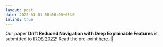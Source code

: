 ```yaml
---
layout: post
date: 2022-03-01 00:00:00+0530
inline: true
---
```


Our paper **Drift Reduced Navigation with Deep Explainable Features** is submitted to [IROS 2022](https://iros2022.org/)! Read the pre-print [here](https://arxiv.org/abs/2203.06897). :page_facing_up: